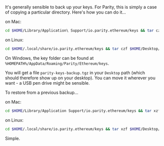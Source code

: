 It's generally sensible to back up your keys. For Parity, this is simply a case of copying a particular directory. Here's how you can do it...

on Mac:
```bash
cd $HOME/Library/Application\ Support/io.parity.ethereum/keys && tar czf $HOME/Desktop/parity-keys-backup.tgz * && cd - && cd -
```

on Linux:
```bash
cd $HOME/.local/share/io.parity.ethereum/keys && tar czf $HOME/Desktop/parity-keys-backup.tgz * && cd -
```

On Windows, the key folder can be found at `%HOMEPATH%/AppData/Roaming/Parity/Ethereum/keys`.

You will get a file `parity-keys-backup.tgz` in your `Desktop` path (which should therefore show up on your desktop). You can move it wherever you want - a USB pen drive might be sensible.



To restore from a previous backup...

on Mac:
```bash
cd $HOME/Library/Application Support/io.parity.ethereum/keys && tar xzf $HOME/Desktop/parity-keys-backup.tgz * && cd -
```

on Linux:
```bash
cd $HOME/.local/share/io.parity.ethereum/keys && tar xzf $HOME/Desktop/parity-keys-backup.tgz * && cd -
```

Simple.
